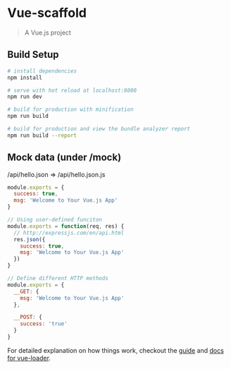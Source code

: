 # Vue-scaffold

> A Vue.js project

## Build Setup

``` bash
# install dependencies
npm install

# serve with hot reload at localhost:8080
npm run dev

# build for production with minification
npm run build

# build for production and view the bundle analyzer report
npm run build --report
```

## Mock data (under /mock)
/api/hello.json => /api/hello.json.js

``` js
module.exports = {
  success: true,
  msg: 'Welcome to Your Vue.js App'
}

// Using user-defined funciton
module.exports = function(req, res) {
  // http://expressjs.com/en/api.html
  res.json({
    success: true,
    msg: 'Welcome to Your Vue.js App'
  })
}

// Define different HTTP methods
module.exports = {
  __GET: {
    msg: 'Welcome to Your Vue.js App'
  },

  __POST: {
    success: 'true'
  }
}

```

For detailed explanation on how things work, checkout the [guide](http://vuejs-templates.github.io/webpack/) and [docs for vue-loader](http://vuejs.github.io/vue-loader).

